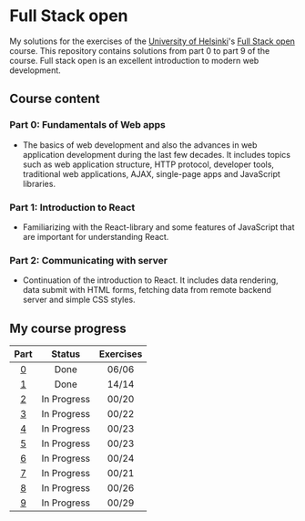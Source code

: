 # Full Stack open

My solutions for the exercises of the [University of Helsinki](https://www.helsinki.fi/)'s [Full Stack open](https://fullstackopen.com/) course. This repository contains solutions from part 0 to part 9 of the course. Full stack open is an excellent introduction to modern web development. 
## Course content

### Part 0: Fundamentals of Web apps
- The basics of web development and also the advances in web application development during the last few decades. It includes topics such as web application structure, HTTP protocol, developer tools, traditional web applications, AJAX, single-page apps and JavaScript libraries.

### Part 1: Introduction to React
- Familiarizing with the React-library and some features of JavaScript that are important for understanding React.

### Part 2: Communicating with server
- Continuation of the introduction to React. It includes data rendering, data submit with HTML forms, fetching data from remote backend server and simple CSS styles.

## My course progress

| Part           | Status      | Exercises |
| :------------: | :---------: | :-------: |
| [0](./part_0/) | Done        | 06/06     |
| [1](./part_1/) | Done        | 14/14     |
| [2](./part_2/) | In Progress | 00/20     |
| [3](./part_3/) | In Progress | 00/22     |
| [4](./part_4/) | In Progress | 00/23     |
| [5](./part_5/) | In Progress | 00/23     |
| [6](./part_6/) | In Progress | 00/24     |
| [7](./part_7/) | In Progress | 00/21     |
| [8](./part_8/) | In Progress | 00/26     |
| [9](./part_9/) | In Progress | 00/29     |
